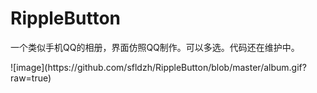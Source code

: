 # RippleButton
<p>一个类似手机QQ的相册，界面仿照QQ制作。可以多选。代码还在维护中。</p>
![image](https://github.com/sfldzh/RippleButton/blob/master/album.gif?raw=true)
